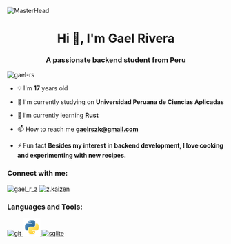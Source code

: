 ![MasterHead](https://art.pixilart.com/77ad4e82f96a64b.gif)
<h1 align="center">Hi 👋, I'm Gael Rivera</h1>
<h3 align="center">A passionate backend student from Peru</h3>

<p align="left"> <img src="https://komarev.com/ghpvc/?username=gael-rs&label=Profile%20views&color=0e75b6&style=flat" alt="gael-rs" /> </p>

- 💡 I'm **17** years old

- 🔭 I'm currently studying on **Universidad Peruana de Ciencias Aplicadas**

- 🌱 I’m currently learning **Rust**

- 📫 How to reach me **gaelrszk@gmail.com**

- ⚡ Fun fact **Besides my interest in backend development, I love cooking and experimenting with new recipes.**

<h3 align="left">Connect with me:</h3>
<p align="left">
<a href="https://instagram.com/gael_r_z" target="blank"><img align="center" src="https://raw.githubusercontent.com/rahuldkjain/github-profile-readme-generator/master/src/images/icons/Social/instagram.svg" alt="gael_r_z" height="30" width="40" /></a>
<a href="https://discord.gg/z.kaizen" target="blank"><img align="center" src="https://raw.githubusercontent.com/rahuldkjain/github-profile-readme-generator/master/src/images/icons/Social/discord.svg" alt="z.kaizen" height="30" width="40" /></a>
</p>

<h3 align="left">Languages and Tools:</h3>
<p align="left"> <a href="https://git-scm.com/" target="_blank" rel="noreferrer"> <img src="https://www.vectorlogo.zone/logos/git-scm/git-scm-icon.svg" alt="git" width="40" height="40"/> </a> <a href="https://www.python.org" target="_blank" rel="noreferrer"> <img src="https://raw.githubusercontent.com/devicons/devicon/master/icons/python/python-original.svg" alt="python" width="40" height="40"/> </a> <a href="https://www.sqlite.org/" target="_blank" rel="noreferrer"> <img src="https://www.vectorlogo.zone/logos/sqlite/sqlite-icon.svg" alt="sqlite" width="40" height="40"/> </a> </p>
